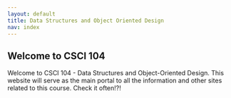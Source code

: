 ```yaml
---
layout: default
title: Data Structures and Object Oriented Design
nav: index
---
```


## Welcome to CSCI 104

Welcome to CSCI 104 - Data Structures and Object-Oriented Design.  This website will serve as the main portal to all the information and other sites related to this course. Check it often!?!
